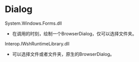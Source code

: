 # Dialog

System.Windows.Forms.dll
- 在调用的时刻，绘制一个BrowserDialog，仅可以选择文件夹。

Interop.IWshRuntimeLibrary.dll
- 可以选择文件或者文件夹，原生的BrowserDialog。
